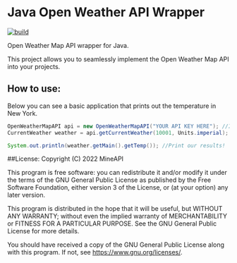# Java Open Weather API Wrapper
[![build](https://github.com/mineapi/Java-Open-Weather-API-Wrapper/actions/workflows/gradle.yml/badge.svg)](https://github.com/mineapi/Java-Open-Weather-API-Wrapper/actions/workflows/gradle.yml)

Open Weather Map API wrapper for Java.

This project allows you to seamlessly implement the Open Weather Map API into your projects.

## How to use:
Below you can see a basic application that prints out the temperature in New York.
```java
OpenWeatherMapAPI api = new OpenWeatherMapAPI("YOUR API KEY HERE"); //Initialize api wrapper!
CurrentWeather weather = api.getCurrentWeather(10001, Units.imperial); //Get current weather!

System.out.println(weather.getMain().getTemp()); //Print our results!
```

##License:
Copyright (C) 2022 MineAPI

This program is free software: you can redistribute it and/or modify
it under the terms of the GNU General Public License as published by
the Free Software Foundation, either version 3 of the License, or
(at your option) any later version.

This program is distributed in the hope that it will be useful,
but WITHOUT ANY WARRANTY; without even the implied warranty of
MERCHANTABILITY or FITNESS FOR A PARTICULAR PURPOSE.  See the
GNU General Public License for more details.

You should have received a copy of the GNU General Public License
along with this program.  If not, see <https://www.gnu.org/licenses/>.